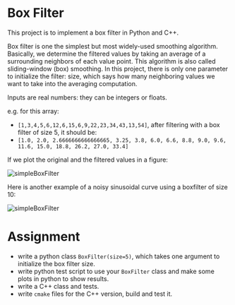 # Box Filter
This project is to implement a box filter in Python and C++.

Box filter is one the simplest but most widely-used smoothing algorithm. Basically, we determine the filtered values by taking an average of a surrounding neighbors of each value point. This algorithm is also called sliding-window (box) smoothing. In this project, there is only one parameter to initialize the filter: size, which says how many neighboring values we want to take into the averaging computation.

Inputs are real numbers: they can be integers or floats.

e.g. for this array: 
* `[1,3,4,5,6,12,6,15,6,9,22,23,34,43,13,54]`, after filtering with a box filter of size 5, it should be: 
* `[1.0, 2.0, 2.6666666666666665, 3.25, 3.8, 6.0, 6.6, 8.8, 9.0, 9.6, 11.6, 15.0, 18.8, 26.2, 27.0, 33.4]`

If we plot the original and the filtered values in a figure:

![simpleBoxFilter](files/boxfilter_simple.png)


Here is another example of a noisy sinusoidal curve using a boxfilter of size 10:

![simpleBoxFilter](files/box_filter_sin.png)

# Assignment
* write a python class `BoxFilter(size=5)`, which takes one argument to initialize the box filter size.
* write python test script to use your `BoxFilter` class and make some plots in python to show results.
* write a C++ class and tests.
* write `cmake` files for the C++ version, build and test it.

